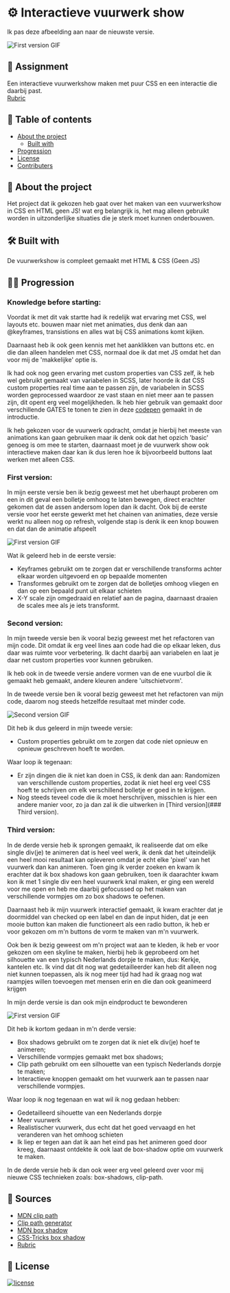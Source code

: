# ⚙ Interactieve vuurwerk show
Ik pas deze afbeelding aan naar de nieuwste versie.

![First version GIF](./images/FirstAnimation.gif)

## 📂 Assignment
Een interactieve vuurwerkshow maken met puur CSS en een interactie die daarbij past.<br>
[Rubric](https://cmda-minor-web.github.io/css-to-the-rescue-2122/beoordelingsformulier.html)


## 🧾 Table of contents
-   [About the project](##About-the-project)
      * [Built with](###Built-with)
-   [Progression](##Progression)
-   [License](##License)
-   [Contributers](##Contributers)

## 📖 About the project
Het project dat ik gekozen heb gaat over het maken van een vuurwerkshow in CSS en HTML geen JS! wat erg belangrijk is, het mag alleen gebruikt worden in uitzonderlijke situaties die je sterk moet kunnen onderbouwen. 

## 🛠 Built with
De vuurwerkshow is compleet gemaakt met HTML & CSS (Geen JS)

## 👩‍💻 Progression

### Knowledge before starting:
Voordat ik met dit vak startte had ik redelijk wat ervaring met CSS, wel layouts etc. bouwen maar niet met animaties, dus denk dan aan @keyframes, transistions en alles wat bij CSS animations komt kijken.

Daarnaast heb ik ook geen kennis met het aanklikken van buttons etc. en die dan alleen handelen met CSS, normaal doe ik dat met JS omdat het dan voor mij de 'makkelijke' optie is.

Ik had ook nog geen ervaring met custom properties van CSS zelf, ik heb wel gebruikt gemaakt van variabelen in SCSS, later hoorde ik dat CSS custom properties real time aan te passen zijn, de variabelen in SCSS worden geprocessed waardoor ze vast staan en niet meer aan te passen zijn, dit opent erg veel mogelijkheden.
Ik heb hier gebruik van gemaakt door verschillende GATES te tonen te zien in deze [codepen](https://codepen.io/koenhaagsma/pen/WNXjMbz) gemaakt in de introductie.

Ik heb gekozen voor de vuurwerk opdracht, omdat je hierbij het meeste van animations kan gaan gebruiken maar ik denk ook dat het opzich 'basic' genoeg is om mee te starten, daarnaast moet je de vuurwerk show ook interactieve maken daar kan ik dus leren hoe ik bijvoorbeeld buttons laat werken met alleen CSS.

### First version:
In mijn eerste versie ben ik bezig geweest met het uberhaupt proberen om een in dit geval een bolletje omhoog te laten bewegen, direct erachter gekomen dat de assen andersom lopen dan ik dacht. Ook bij de eerste versie voor het eerste gewerkt met het chainen van animaties, deze versie werkt nu alleen nog op refresh, volgende stap is denk ik een knop bouwen en dat dan de animatie afspeelt

![First version GIF](./images/FirstAnimation.gif)

Wat ik geleerd heb in de eerste versie:
- Keyframes gebruikt om te zorgen dat er verschillende transforms achter elkaar worden uitgevoerd en op bepaalde momenten
- Transformes gebruikt om te zorgen dat de bolletjes omhoog vliegen en dan op een bepaald punt uit elkaar schieten
- X-Y scale zijn omgedraaid en relatief aan de pagina, daarnaast draaien de scales mee als je iets transformt.

### Second version:
In mijn tweede versie ben ik vooral bezig geweest met het refactoren van mijn code. Dit omdat ik erg veel lines aan code had die op elkaar leken, dus daar was ruimte voor verbetering. Ik dacht daarbij aan variabelen en laat je daar net custom properties voor kunnen gebruiken.

Ik heb ook in de tweede versie andere vormen van de ene vuurbol die ik gemaakt heb gemaakt, andere kleuren andere 'uitschietvorm'.

In de tweede versie ben ik vooral bezig geweest met het refactoren van mijn code, daarom nog steeds hetzelfde resultaat met minder code.

![Second version GIF](./images/FirstAnimation.gif)

Dit heb ik dus geleerd in mijn tweede versie:
- Custom properties gebruikt om te zorgen dat code niet opnieuw en opnieuw geschreven hoeft te worden.

Waar loop ik tegenaan:
- Er zijn dingen die ik niet kan doen in CSS, ik denk dan aan: Randomizen van verschillende custom properties, zodat ik niet heel erg veel CSS hoeft te schrijven om elk verschillend bolletje er goed in te krijgen.
- Nog steeds teveel code die ik moet herschrijven, misschien is hier een andere manier voor, zo ja dan zal ik die uitwerken in [Third version](### Third version).

### Third version:
In de derde versie heb ik sprongen gemaakt, ik realiseerde dat om elke single div(je) te animeren dat is heel veel werk, ik denk dat het uiteindelijk een heel mooi resultaat kan opleveren omdat je echt elke 'pixel' van het vuurwerk dan kan animeren.
Toen ging ik verder zoeken en kwam ik erachter dat ik box shadows kon gaan gebruiken, toen ik daarachter kwam kon ik met 1 single div een heel vuurwerk knal maken, er ging een wereld voor me open en heb me daarbij gefocussed op het maken van verschillende vormpjes om zo box shadows te oefenen.

Daarnaast heb ik mijn vuurwerk interactief gemaakt, ik kwam erachter dat je doormiddel van checked op een label en dan de input hiden, dat je een mooie button kan maken die functioneert als een radio button, ik heb er voor gekozen om m'n buttons de vorm te maken van m'n vuurwerk.

Ook ben ik bezig geweest om m'n project wat aan te kleden, ik heb er voor gekozen om een skyline te maken, hierbij heb ik geprobeerd om het silhouette van een typisch Nederlands dorpje te maken, dus: Kerkje, kantelen etc.
Ik vind dat dit nog wat gedetailleerder kan heb dit alleen nog niet kunnen toepassen, als ik nog meer tijd had had ik graag nog wat raampjes willen toevoegen met mensen erin en die dan ook geanimeerd krijgen

In mijn derde versie is dan ook mijn eindproduct te bewonderen

![First version GIF](./images/derde_versie.PNG)

Dit heb ik kortom gedaan in m'n derde versie:
- Box shadows gebruikt om te zorgen dat ik niet elk div(je) hoef te animeren;
- Verschillende vormpjes gemaakt met box shadows;
- Clip path gebruikt om een silhouette van een typisch Nederlands dorpje te maken;
- Interactieve knoppen gemaakt om het vuurwerk aan te passen naar verschillende vormpjes.

Waar loop ik nog tegenaan en wat wil ik nog gedaan hebben:
- Gedetailleerd sihouette van een Nederlands dorpje
- Meer vuurwerk
- Realistischer vuurwerk, dus echt dat het goed vervaagd en het veranderen van het omhoog schieten
- Ik liep er tegen aan dat ik aan het eind pas het animeren goed door kreeg, daarnaast ontdekte ik ook laat de box-shadow optie om vuurwerk te maken.

In de derde versie heb ik dan ook weer erg veel geleerd over voor mij nieuwe CSS technieken zoals: box-shadows, clip-path.

## 📑 Sources
- [MDN clip path](https://developer.mozilla.org/en-US/docs/Web/CSS/clip-path)
- [Clip path generator](https://bennettfeely.com/clippy/)
- [MDN box shadow](https://developer.mozilla.org/en-US/docs/Web/CSS/box-shadow)
- [CSS-Tricks box shadow](https://css-tricks.com/snippets/css/css-box-shadow/)
- [Rubric](https://cmda-minor-web.github.io/css-to-the-rescue-2122/beoordelingsformulier.html)

## 🔖 License
[![license](https://img.shields.io/github/license/DAVFoundation/captain-n3m0.svg?style=flat-square)]()
